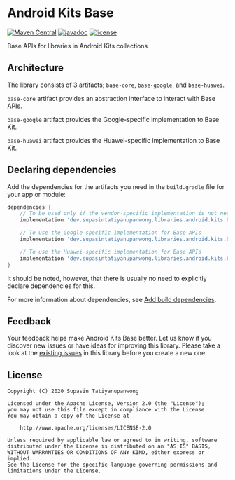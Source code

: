 # Android Kits Base

[![Maven Central](https://maven-badges.herokuapp.com/maven-central/dev.supasintatiyanupanwong.libraries.android.kits.base/base-core/badge.svg)](https://search.maven.org/search?q=g:dev.supasintatiyanupanwong.libraries.android.kits.base)
[![javadoc](https://javadoc.io/badge2/dev.supasintatiyanupanwong.libraries.android.kits.base/base-core/javadoc.svg)](https://javadoc.io/doc/dev.supasintatiyanupanwong.libraries.android.kits.base/base-core)
[![license](https://img.shields.io/github/license/SupasinTatiyanupanwong/android-kits-base.svg)](https://www.apache.org/licenses/LICENSE-2.0)

Base APIs for libraries in Android Kits collections

## Architecture

The library consists of 3 artifacts; `base-core`, `base-google`, and `base-huawei`.

`base-core` artifact provides an abstraction interface to interact with Base APIs.

`base-google` artifact provides the Google-specific implementation to Base Kit.

`base-huawei` artifact provides the Huawei-specific implementation to Base Kit.

## Declaring dependencies

Add the dependencies for the artifacts you need in the ```build.gradle``` file for your app or module:

```groovy
dependencies {
    // To be used only if the vendor-specific implementation is not need for Base APIs
    implementation 'dev.supasintatiyanupanwong.libraries.android.kits.base:base-core:1.0.0'

    // To use the Google-specific implementation for Base APIs
    implementation 'dev.supasintatiyanupanwong.libraries.android.kits.base:base-google:1.0.0'

    // To use the Huawei-specific implementation for Base APIs
    implementation 'dev.supasintatiyanupanwong.libraries.android.kits.base:base-huawei:1.0.0'
}
```

It should be noted, however, that there is usually no need to explicitly declare dependencies for this.

For more information about dependencies, see [Add build dependencies](https://developer.android.com/studio/build/dependencies).

## Feedback

Your feedback helps make Android Kits Base better. Let us know if you discover new issues or have ideas for improving this library.
Please take a look at the [existing issues](https://github.com/SupasinTatiyanupanwong/android-kits-base/issues) in this library before you create a new one.

## License

```
Copyright (C) 2020 Supasin Tatiyanupanwong

Licensed under the Apache License, Version 2.0 (the "License");
you may not use this file except in compliance with the License.
You may obtain a copy of the License at

    http://www.apache.org/licenses/LICENSE-2.0

Unless required by applicable law or agreed to in writing, software
distributed under the License is distributed on an "AS IS" BASIS,
WITHOUT WARRANTIES OR CONDITIONS OF ANY KIND, either express or implied.
See the License for the specific language governing permissions and
limitations under the License.
```

